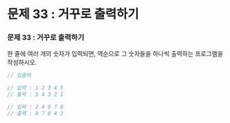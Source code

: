 # 문제 33 : 거꾸로 출력하기

### 문제 33 : 거꾸로 출력하기 

한 줄에 여러 개의 숫자가 입력되면, 역순으로 그 숫자들을 하나씩 출력하는 프로그램을 작성하시오.

```javascript
// 입출력

// 입력 : 1 2 3 4 5
// 출력 : 5 4 3 2 1

// 입력 : 2 4 6 7 8
// 출력 : 8 7 6 4 2
```

###  

